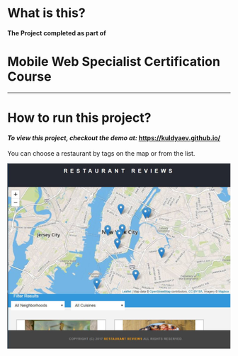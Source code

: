 # What is this?
#### The Project completed as part of 
# Mobile Web Specialist Certification Course
---
# How to run this project?
#### _To view this project, checkout the demo at:_   https://kuldyaev.github.io/

You can choose a restaurant by tags on the map or from the list.


![demo](https://github.com/Kuldyaev/kuldyaev.github.io/blob/master/img/example.JPG)  
